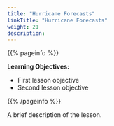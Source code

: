 ```yaml
---
title: "Hurricane Forecasts"
linkTitle: "Hurricane Forecasts"
weight: 21
description:
---
```


{{% pageinfo %}}

**Learning Objectives:**
* First lesson objective
* Second lesson objective

{{% /pageinfo %}}

A brief description of the lesson.
